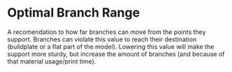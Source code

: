 Optimal Branch Range
====
A recomendation to how far branches can move from the points they support. Branches can violate this value to reach their destination (buildplate or a flat part of the model). Lowering this value will make the support more sturdy, but increase the amount of branches (and because of that material usage/print time).